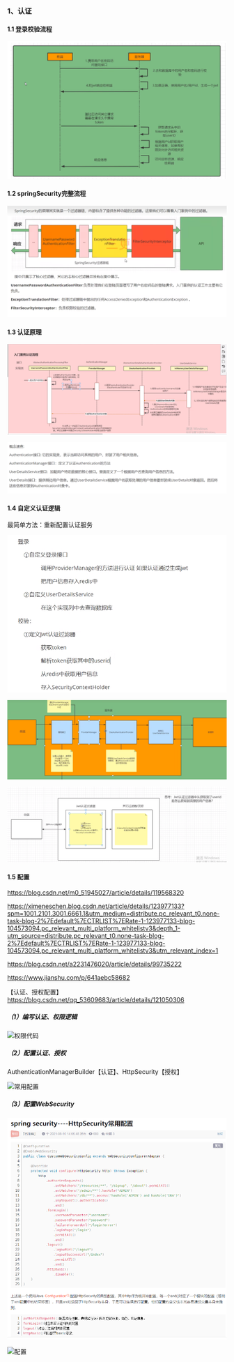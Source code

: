 ### 1、认证

#### 1.1 登录校验流程   

![认证](.\image\认证.png)

#### 1.2 springSecurity完整流程

![完整流程](.\image\完整流程.png)

#### 1.3 认证原理

![认证原理](.\image\认证原理.png)

![信息](.\image\信息.png)

#### 1.4 自定义认证逻辑

最简单方法：重新配置认证服务



![认证思路](.\image\认证思路.png)

![自定义认证逻辑](.\image\自定义认证逻辑.png)

![jwt过滤器](.\image\jwt过滤器.png)



#### 1.5 配置

https://blog.csdn.net/m0_51945027/article/details/119568320

https://ximeneschen.blog.csdn.net/article/details/123977133?spm=1001.2101.3001.6661.1&utm_medium=distribute.pc_relevant_t0.none-task-blog-2%7Edefault%7ECTRLIST%7ERate-1-123977133-blog-104573094.pc_relevant_multi_platform_whitelistv3&depth_1-utm_source=distribute.pc_relevant_t0.none-task-blog-2%7Edefault%7ECTRLIST%7ERate-1-123977133-blog-104573094.pc_relevant_multi_platform_whitelistv3&utm_relevant_index=1

https://blog.csdn.net/a2231476020/article/details/99735222

https://www.jianshu.com/p/641aebc58682

【认证、授权配置】https://blog.csdn.net/qq_53609683/article/details/121050306

##### （1）编写认证、权限逻辑

![权限代码](D:\Environment\GitSpace\future\source\source\SpringSecurity\image\权限代码.png)

##### （2）配置认证、授权

AuthenticationManagerBuilder【认证】、HttpSecurity【授权】

![常用配置](\image\常用配置.png)

##### （3）配置WebSecurity

![](.\image\配置httpsecurity.png)

![配置](\image\配置.png)
